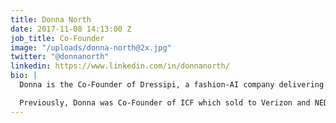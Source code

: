 ```yaml
---
title: Donna North
date: 2017-11-08 14:13:00 Z
job_title: Co-Founder
image: "/uploads/donna-north@2x.jpg"
twitter: "@donnanorth"
linkedin: https://www.linkedin.com/in/donnanorth/
bio: |
  Donna is the Co-Founder of Dressipi, a fashion-AI company delivering breakthrough, fashion-specific, shopping experiences to apparel retailers. 

  Previously, Donna was Co-Founder of ICF which sold to Verizon and NED at Factory Media. She led the digital division at IMG, advising IMG companies and clients on their digital strategies in the areas of Fashion, TV and Sport, winning multiple innovation and awards across web and mobile.
---
```

